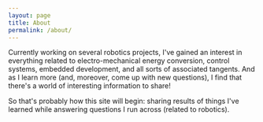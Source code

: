 ```yaml
---
layout: page
title: About
permalink: /about/
---
```


Currently working on several robotics projects, I've gained an interest in everything 
related to electro-mechanical energy conversion, control systems, embedded development,
and all sorts of associated tangents.  And as I learn more (and, moreover, come up with new
questions), I find that there's a world of interesting information to share!

So that's probably how this site will begin: sharing results of things I've learned while
answering questions I run across (related to robotics).